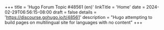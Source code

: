 +++
title = 'Hugo Forum Topic #48561 (en)'
linkTitle = 'Home'
date = 2024-02-29T06:56:15-08:00
draft = false
details = 'https://discourse.gohugo.io/t/48561'
description = "Hugo attempting to build pages on multilingual site for languages with no content"
+++
